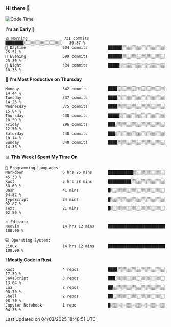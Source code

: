 ### Hi there 👋
<!--START_SECTION:waka-->
![Code Time](http://img.shields.io/badge/Code%20Time-518%20hrs%2056%20mins-blue)

**I'm an Early 🐤** 

```text
🌞 Morning                731 commits         ████████░░░░░░░░░░░░░░░░░   30.87 % 
🌆 Daytime                604 commits         ██████░░░░░░░░░░░░░░░░░░░   25.51 % 
🌃 Evening                599 commits         ██████░░░░░░░░░░░░░░░░░░░   25.30 % 
🌙 Night                  434 commits         █████░░░░░░░░░░░░░░░░░░░░   18.33 % 
```
📅 **I'm Most Productive on Thursday** 

```text
Monday                   342 commits         ████░░░░░░░░░░░░░░░░░░░░░   14.44 % 
Tuesday                  337 commits         ████░░░░░░░░░░░░░░░░░░░░░   14.23 % 
Wednesday                375 commits         ████░░░░░░░░░░░░░░░░░░░░░   15.84 % 
Thursday                 438 commits         █████░░░░░░░░░░░░░░░░░░░░   18.50 % 
Friday                   296 commits         ███░░░░░░░░░░░░░░░░░░░░░░   12.50 % 
Saturday                 240 commits         ███░░░░░░░░░░░░░░░░░░░░░░   10.14 % 
Sunday                   340 commits         ████░░░░░░░░░░░░░░░░░░░░░   14.36 % 
```


📊 **This Week I Spent My Time On** 

```text
💬 Programming Languages: 
Markdown                 6 hrs 26 mins       ███████████░░░░░░░░░░░░░░   45.30 % 
Rust                     5 hrs 28 mins       ██████████░░░░░░░░░░░░░░░   38.60 % 
Bash                     41 mins             █░░░░░░░░░░░░░░░░░░░░░░░░   04.82 % 
TypeScript               24 mins             █░░░░░░░░░░░░░░░░░░░░░░░░   02.87 % 
Text                     21 mins             █░░░░░░░░░░░░░░░░░░░░░░░░   02.50 % 

🔥 Editors: 
Neovim                   14 hrs 12 mins      █████████████████████████   100.00 % 

💻 Operating System: 
Linux                    14 hrs 12 mins      █████████████████████████   100.00 % 
```

**I Mostly Code in Rust** 

```text
Rust                     4 repos             ████░░░░░░░░░░░░░░░░░░░░░   17.39 % 
JavaScript               3 repos             ███░░░░░░░░░░░░░░░░░░░░░░   13.04 % 
Lua                      2 repos             ██░░░░░░░░░░░░░░░░░░░░░░░   08.70 % 
Shell                    2 repos             ██░░░░░░░░░░░░░░░░░░░░░░░   08.70 % 
Jupyter Notebook         1 repo              █░░░░░░░░░░░░░░░░░░░░░░░░   04.35 % 
```




 Last Updated on 04/03/2025 18:48:51 UTC
<!--END_SECTION:waka-->

<!--
**YoganshSharma/YoganshSharma** is a ✨ _special_ ✨ repository because its `README.md` (this file) appears on your GitHub profile.

Here are some ideas to get you started:

- 🔭 I’m currently working on ...
- 🌱 I’m currently learning ...
- 👯 I’m looking to collaborate on ...
- 🤔 I’m looking for help with ...
- 💬 Ask me about ...
- 📫 How to reach me: ...
- 😄 Pronouns: ...
- ⚡ Fun fact: ...
-->
